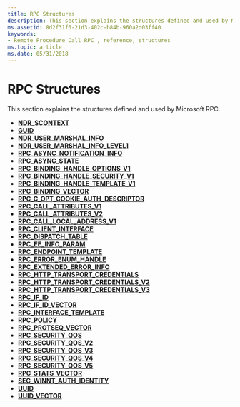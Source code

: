 ```yaml
---
title: RPC Structures
description: This section explains the structures defined and used by Microsoft RPC.
ms.assetid: 8d2f31f6-21d3-402c-b84b-960a2d03ff40
keywords:
- Remote Procedure Call RPC , reference, structures
ms.topic: article
ms.date: 05/31/2018
---
```


# RPC Structures

This section explains the structures defined and used by Microsoft RPC.

-   [**NDR\_SCONTEXT**](https://msdn.microsoft.com/library/Aa374336(v=VS.80).aspx)
-   [**GUID**](/windows/win32/api/guiddef/ns-guiddef-guid)
-   [**NDR\_USER\_MARSHAL\_INFO**](/windows/win32/api/Rpcndr/ns-rpcndr-ndr_user_marshal_info)
-   [**NDR\_USER\_MARSHAL\_INFO\_LEVEL1**](/windows/win32/api/Rpcndr/ns-rpcndr-ndr_user_marshal_info_level1)
-   [**RPC\_ASYNC\_NOTIFICATION\_INFO**](/windows/win32/api/Rpcasync/ns-rpcasync-rpc_async_notification_info)
-   [**RPC\_ASYNC\_STATE**](/windows/win32/api/Rpcasync/ns-rpcasync-rpc_async_state)
-   [**RPC\_BINDING\_HANDLE\_OPTIONS\_V1**](/windows/win32/api/Rpcdce/ns-rpcdce-rpc_binding_handle_options_v1)
-   [**RPC\_BINDING\_HANDLE\_SECURITY\_V1**](/windows/win32/api/Rpcdce/ns-rpcdce-rpc_binding_handle_security_v1_a)
-   [**RPC\_BINDING\_HANDLE\_TEMPLATE\_V1**](/windows/win32/api/Rpcdce/ns-rpcdce-rpc_binding_handle_template_v1_a)
-   [**RPC\_BINDING\_VECTOR**](/windows/win32/api/Rpcdce/ns-rpcdce-rpc_binding_vector)
-   [**RPC\_C\_OPT\_COOKIE\_AUTH\_DESCRIPTOR**](/windows/win32/api/Rpcdcep/ns-rpcdcep-rpc_c_opt_cookie_auth_descriptor)
-   [**RPC\_CALL\_ATTRIBUTES\_V1**](/windows/win32/api/rpcasync/ns-rpcasync-rpc_call_attributes_v1_a)
-   [**RPC\_CALL\_ATTRIBUTES\_V2**](/windows/win32/api/rpcasync/ns-rpcasync-rpc_call_attributes_v2_a)
-   [**RPC\_CALL\_LOCAL\_ADDRESS\_V1**](/windows/win32/api/Rpcasync/ns-rpcasync-rpc_call_local_address_v1)
-   [**RPC\_CLIENT\_INTERFACE**](/windows/win32/api/RpcdceP/ns-rpcdcep-rpc_client_interface)
-   [**RPC\_DISPATCH\_TABLE**](/windows/win32/api/RpcdceP/ns-rpcdcep-rpc_dispatch_table)
-   [**RPC\_EE\_INFO\_PARAM**](/windows/win32/api/rpcasync/ns-rpcasync-rpc_ee_info_param)
-   [**RPC\_ENDPOINT\_TEMPLATE**](/windows/win32/api/Rpcdce/ns-rpcdce-rpc_endpoint_template)
-   [**RPC\_ERROR\_ENUM\_HANDLE**](/windows/win32/api/rpcasync/ns-rpcasync-rpc_error_enum_handle)
-   [**RPC\_EXTENDED\_ERROR\_INFO**](/windows/win32/api/rpcasync/ns-rpcasync-rpc_extended_error_info)
-   [**RPC\_HTTP\_TRANSPORT\_CREDENTIALS**](/windows/win32/api/Rpcdce/ns-rpcdce-rpc_http_transport_credentials_a)
-   [**RPC\_HTTP\_TRANSPORT\_CREDENTIALS\_V2**](/windows/win32/api/Rpcdce/ns-rpcdce-rpc_http_transport_credentials_v2_a)
-   [**RPC\_HTTP\_TRANSPORT\_CREDENTIALS\_V3**](/windows/win32/api/Rpcdce/ns-rpcdce-rpc_http_transport_credentials_v3_a)
-   [**RPC\_IF\_ID**](/windows/win32/api/Rpcdce/ns-rpcdce-rpc_if_id)
-   [**RPC\_IF\_ID\_VECTOR**](/windows/win32/api/Rpcdce/ns-rpcdce-rpc_if_id_vector)
-   [**RPC\_INTERFACE\_TEMPLATE**](/windows/win32/api/Rpcdce/ns-rpcdce-rpc_interface_template)
-   [**RPC\_POLICY**](/windows/win32/api/Rpcdce/ns-rpcdce-rpc_policy)
-   [**RPC\_PROTSEQ\_VECTOR**](/windows/win32/api/Rpcdce/ns-rpcdce-rpc_protseq_vector)
-   [**RPC\_SECURITY\_QOS**](/windows/win32/api/Rpcdce/ns-rpcdce-rpc_security_qos)
-   [**RPC\_SECURITY\_QOS\_V2**](/windows/win32/api/Rpcdce/ns-rpcdce-rpc_security_qos_v2_a)
-   [**RPC\_SECURITY\_QOS\_V3**](/windows/win32/api/Rpcdce/ns-rpcdce-rpc_security_qos_v3_a)
-   [**RPC\_SECURITY\_QOS\_V4**](/windows/win32/api/Rpcdce/ns-rpcdce-rpc_security_qos_v4_a)
-   [**RPC\_SECURITY\_QOS\_V5**](/windows/win32/api/Rpcdce/ns-rpcdce-rpc_security_qos_v5_a)
-   [**RPC\_STATS\_VECTOR**](/windows/win32/api/Rpcdce/ns-rpcdce-rpc_stats_vector)
-   [**SEC\_WINNT\_AUTH\_IDENTITY**](/windows/win32/api/Rpcdce/ns-rpcdce-sec_winnt_auth_identity_a)
-   [**UUID**](/windows/win32/rpc/rpcdce/ns-rpcdce-uuid)
-   [**UUID\_VECTOR**](/windows/win32/api/rpcdce/ns-rpcdce-uuid_vector)

 

 




